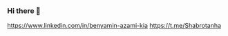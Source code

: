 ### Hi there 👋

<!--
**Benyamin-azami-kia/Benyamin-azami-kia** is a ✨ _special_ ✨ repository because its `README.md` (this file) appears on your GitHub profile.

Here are some ideas to get you started:

 🔭 I’m currently Focusing on Api and Microservices
- 🌱 I’m currently learning ...
- 👯 I’m looking to collaborate on ...
- 🤔 I’m looking for help with ...
 💬 Ask me about Python, Flask, Database Design and Api Development
 📫 How to reach me: ...
- 😄 Pronouns: ...
- ⚡ Fun fact: ...
-->
https://www.linkedin.com/in/benyamin-azami-kia
https://t.me/Shabrotanha
